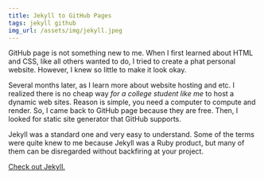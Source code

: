 ```yaml
---
title: Jekyll to GitHub Pages
tags: jekyll github
img_url: /assets/img/jekyll.jpeg
---
```


GitHub page is not something new to me. When I first
learned about HTML and CSS, like all others wanted to do,
I tried to create a phat personal website.
However, I knew so little to make it look okay.

Several months later, as I learn more about website hosting
and etc. I realized there is no cheap way _for a college student like me_
to host a dynamic web sites. Reason is simple, you need a computer to
compute and render. So, I came back to GitHub page because they are free.
Then, I looked for static site generator that GitHub supports.

Jekyll was a standard one and very easy to understand. Some of the terms
were quite knew to me because Jekyll was a Ruby product, but many of them
can be disregarded without backfiring at your project.

[Check out Jekyll.](https://jekyllrb.com/)